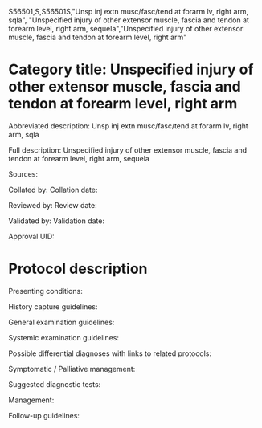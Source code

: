 S56501,S,S56501S,"Unsp inj extn musc/fasc/tend at forarm lv, right arm, sqla", "Unspecified injury of other extensor muscle, fascia and tendon at forearm level, right arm, sequela","Unspecified injury of other extensor muscle, fascia and tendon at forearm level, right arm"
# Category title: Unspecified injury of other extensor muscle, fascia and tendon at forearm level, right arm

Abbreviated description: Unsp inj extn musc/fasc/tend at forarm lv, right arm, sqla

Full description: Unspecified injury of other extensor muscle, fascia and tendon at forearm level, right arm, sequela

Sources:

Collated by:
Collation date:

Reviewed by:
Review date:

Validated by:
Validation date:

Approval UID:

# Protocol description

Presenting conditions:

History capture guidelines:

General examination guidelines:

Systemic examination guidelines:

Possible differential diagnoses with links to related protocols:

Symptomatic / Palliative management:

Suggested diagnostic tests:

Management:

Follow-up guidelines:
